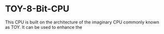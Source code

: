 # TOY-8-Bit-CPU
This CPU is built on the architecture of the imaginary CPU commonly known as TOY. It can be used to enhance the 
